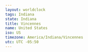 ```yaml
---
layout: worldclock
tags: Indiana
state: Indiana
title: Vincennes
name: United States
iso: US
timezone: America/Indiana/Vincennes
utc: UTC -05:50
---
```



